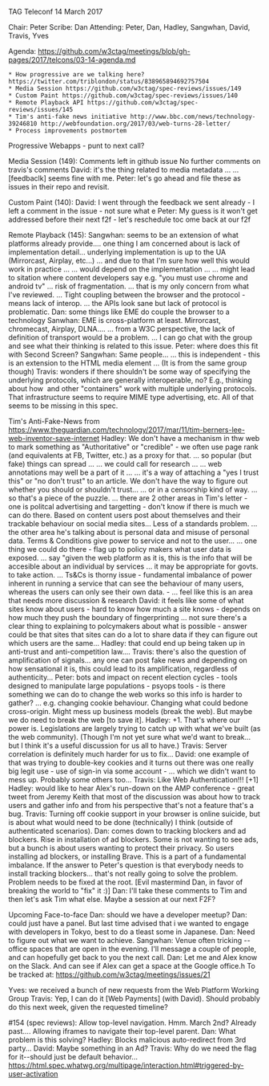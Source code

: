 TAG Teleconf
14 March 2017

Chair: Peter
Scribe: Dan
Attending: Peter, Dan, Hadley, Sangwhan, David, Travis, Yves

Agenda: https://github.com/w3ctag/meetings/blob/gh-pages/2017/telcons/03-14-agenda.md

	* How progressive are we talking here? https://twitter.com/triblondon/status/838965894692757504
	* Media Session https://github.com/w3ctag/spec-reviews/issues/149
	* Custom Paint https://github.com/w3ctag/spec-reviews/issues/140
	* Remote Playback API https://github.com/w3ctag/spec-reviews/issues/145
	* Tim's anti-fake news initiative http://www.bbc.com/news/technology-39246810 http://webfoundation.org/2017/03/web-turns-28-letter/
	* Process improvements postmortem

Progressive Webapps - punt to next call?

Media Session (149):
    Comments left in github issue
    No further comments on travis's comments
    David: it's the thing related to media metadata ... 
    ... [feedbaclk] seems fine with me.
    Peter: let's go ahead and file these as issues in their repo and revisit.
    
Custom Paint (140):
	David: I went through the feedback we sent already - I left a comment in the issue - not sure what e
	Peter: My guess is it won't get addressed before their next f2f - let's reschedule toc ome back at our f2f
	
Remote Playback (145):
    Sangwhan: seems to be an extension of what platforms already provide.... one thing I am concerned about is lack of implementation detail... underlying implementation is up to the UA (Mirrorcast, Airplay, etc...)
    ... and due to that I'm sure how well this would work in practice ...
    ... would depend on the implementation ...
    ... might lead to sitation where content developers say e.g. "you must use chrome and android tv"
    ... risk of fragmentation.
    ... that is my only concern from what I've reviewed.
    ... Tight coupling between the browser and the protocol - means lack of interop.
    ... the APIs look sane but lack of protocol is problematic.
	Dan: some things like EME do couple the browser to a technology
	Sanwhan: EME is cross-platform at least. Mirrorcast, chromecast, Airplay, DLNA.... 
	... from a W3C perspective, the lack of definition of transport would be a problem.
	... I can go chat with the group and see what their thinking is related to this issue.
	Peter: where does this fit with Second Screen?
	Sangwhan: Same people...
	... this is independent - this is an extension to the HTML media element ... (It is from the same group though)
	Travis: wonders if there shouldn't be some way of specifying the underlying protocols, which are generally interoperable, no? E.g., thinking about how <img> and other "containers" work with multiple underlying protocols. That infrastructure seems to require MIME type advertising, etc. All of that seems to be missing in this spec.
	
Tim's Anti-Fake-News
  from https://www.theguardian.com/technology/2017/mar/11/tim-berners-lee-web-inventor-save-internet
	Hadley: We don't have a mechanism in thw web to mark something as "Authoritative" or "credible" - we often use page rank (and equivalents at FB, Twitter, etc.) as a proxy for that.
	... so popular (but fake) things can spread ...
	... we could call for research ...
	... web annotations may well be a part of it ...
	... it's a way of attaching a "yes I trust this" or "no don't trust" to an article. We don't have the way to figure out whether you should or shouldn't trust...
	... or in a censorship kind of way.
	... so that's a piece of the puzzle.
	... there are 2 other areas in Tim's letter - one is politcal advertising and targetting - don't know if there is much we can do there. Based on content users post about themselves and their trackable behaviour on social media sites... Less of a standards problem.
	... the other area he's talking about is personal data and misuse of personal data. Terms & Conditions give power to service and not to the user...
	... one thing we could do there - flag up to policy makers what user data is exposed.
	... say "given the web platform as it is, this is the info that will be accesible about an individual by services ... it may be appropriate for govts. to take action.
	... Ts&Cs is thorny issue - fundamental imbalance of power inherent in running a service that can see the behaviour of many users, whereas the users can only see their own data. - 
	... feel like this is an area that needs more discussion & research
	David: it feels like some of what sites know about users - hard to know how much a site knows - depends on how much they push the boundary of fingerprinting
	... not sure there's a clear thing to explaining to polcymakers about what is possible - answer could be that sites that sites can do a lot to share data if they can figure out which users are the same...
	Hadley: that could end up being taken up in anti-trust and anti-competition law....
	Travis: there's also the question of amplification of signals... any one can post fake news and depending on how sensational it is, this could lead to its amplification, regardless of authenticity...
	Peter: bots and impact on recent election cycles - tools designed to manipulate large populations - psyops tools - is there something we can do to change the web works so this info is harder to gather?
	... e.g. changing cookie behaviour. Changing what could bedone cross-origin. Might mess up business models (break the web). But maybe we do need to break the web [to save it].
	Hadley: +1. That's where our power is. Legislations are largely trying to catch up with what we've built (as the web community). (Though I'm not yet sure what we'd want to break... but I think it's a useful discussion for us all to have.)
	Travis: Server correlation is definitely much harder for us to fix... 
	David: one example of that was trying to double-key cookies and it turns out there was one really big legit use - use of sign-in via some account - 
	... which we didn't want to mess up.  Probably some others too...
	Travis: Like Web Authentication!!! [+1]
	Hadley: would like to hear Alex's run-down on the AMP conference - great tweet from Jeremy Keith that most of the discussion was about how to track users and gather info and from his perspective that's not a feature that's a bug.
	Travis: Turning off cookie support in your browser is online suicide, but is about what would need to be done (technically) I think (outside of authenticated scenarios).
	Dan: comes down to tracking blockers and ad blockers.  Rise in installation of ad blockers.  Some is not wanting to see ads, but a bunch is about users wanting to protect their privacy.  So users installing ad blockers, or installing Brave.  This is a part of a fundamental imbalance.  If the answer to Peter's question is that everybody needs to install tracking blockers... that's not really going to solve the problem.  Problem needs to be fixed at the root.
	[Evil mastermind Dan, in favor of breaking the world to "fix" it :)] 
	Dan: I'll take these comments to Tim and then let's ask Tim what else. Maybe a session at our next F2F?
	
Upcoming Face-to-face
     Dan: should we have a developer meetup?
     Dan: could just have a panel.  But last time advised that i we wanted to engage with developers in Tokyo, best to do a tleast some in Japanese.
     Dan: Need to figure out what we want to achieve.
     Sangwhan: Venue often tricking -- office spaces that are open in the evening.  I'll message a couple of people, and can hopefully get back to you the next call.
     Dan: Let me and Alex know on the Slack.  And can see if Alex can get a space at the Google office.h
     To be tracked at: https://github.com/w3ctag/meetings/issues/21
     
Yves: we received a bunch of new requests from the Web Platform Working Group
Travis: Yep, I can do it [Web Payments] (with David). Should probably do this next week, given the requested timeline?

#154 (spec reviews): Allow top-level navigation. Hmm. March 2nd? Already past....
Allowing iframes to navigate their top-level parent.
Dan: What problem is this solving?
Hadley: Blocks malicious auto-redirect from 3rd party... 
David: Maybe something in an Ad?
Travis: Why do we need the flag for it--should just be default behavior...
https://html.spec.whatwg.org/multipage/interaction.html#triggered-by-user-activation
